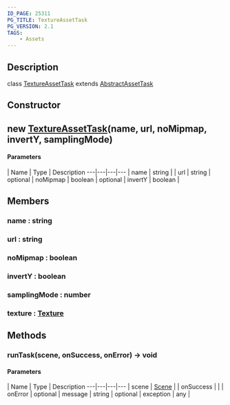 ```yaml
---
ID_PAGE: 25311
PG_TITLE: TextureAssetTask
PG_VERSION: 2.1
TAGS:
    - Assets
---
```

## Description

class [TextureAssetTask](/classes/3.1/TextureAssetTask) extends [AbstractAssetTask](/classes/3.1/AbstractAssetTask)



## Constructor

## new [TextureAssetTask](/classes/3.1/TextureAssetTask)(name, url, noMipmap, invertY, samplingMode)



#### Parameters
 | Name | Type | Description
---|---|---|---
 | name | string | 
 | url | string | 
optional | noMipmap | boolean | 
optional | invertY | boolean | 
## Members

### name : string


### url : string


### noMipmap : boolean


### invertY : boolean


### samplingMode : number


### texture : [Texture](/classes/3.1/Texture)


## Methods

### runTask(scene, onSuccess, onError) &rarr; void



#### Parameters
 | Name | Type | Description
---|---|---|---
 | scene | [Scene](/classes/3.1/Scene) | 
 | onSuccess |  | 
 | onError | optional | message | string | 
optional | exception | any | 

